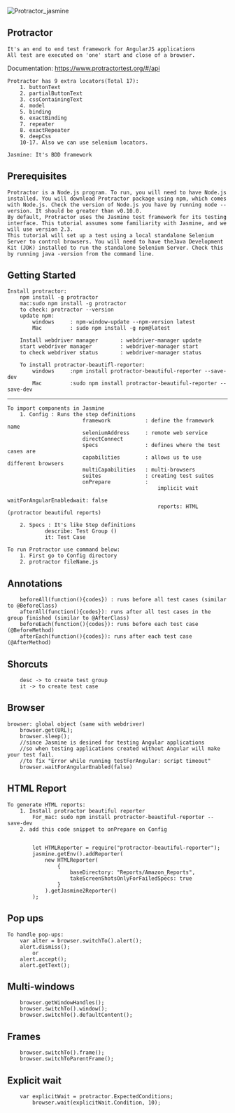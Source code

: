 ![Protractor_jasmine]("jasmine_protractor.jpg")

Protractor
-------------------------------
    It's an end to end test framework for AngularJS applications
    All test are executed on 'one' start and close of a browser.

Documentation: https://www.protractortest.org/#/api

    Protractor has 9 extra locators(Total 17):
        1. buttonText
        2. partialButtonText
        3. cssContainingText
        4. model
        5. binding
        6. exactBinding
        7. repeater
        8. exactRepeater
        9. deepCss
        10-17. Also we can use selenium locators.

    Jasmine: It's BDD framework

Prerequisites
---------------------
    Protractor is a Node.js program. To run, you will need to have Node.js installed. You will download Protractor package using npm, which comes with Node.js. Check the version of Node.js you have by running node --version. It should be greater than v0.10.0.
    By default, Protractor uses the Jasmine test framework for its testing interface. This tutorial assumes some familiarity with Jasmine, and we will use version 2.3.
    This tutorial will set up a test using a local standalone Selenium Server to control browsers. You will need to have theJava Development Kit (JDK) installed to run the standalone Selenium Server. Check this by running java -version from the command line.


Getting Started
---------------------------------------

    Install protractor:
        npm install -g protractor
        mac:sudo npm install -g protractor
        to check: protractor --version
        update npm:
            windows     : npm-window-update --npm-version latest
            Mac         : sudo npm install -g npm@latest
        
        Install webdriver manager       : webdriver-manager update
        start webdriver manager         : webdriver-manager start
        to check webdriver status       : webdriver-manager status
        
        To install protractor-beautifl-reporter:
            windows     :npm install protractor-beautiful-reporter --save-dev
            Mac         :sudo npm install protractor-beautiful-reporter --save-dev

---------------------------------------

    To import components in Jasmine
        1. Config : Runs the step definitions
                            framework           : define the framework name
                            seleniumAddress     : remote web service
                            directConnect
                            specs               : defines where the test cases are
                            capabilities        : allows us to use different browsers
                            multiCapabilities   : multi-browsers
                            suites              : creating test suites
                            onPrepare           :
                                                    implicit wait
                                                    waitForAngularEnabledwait: false
                                                    reports: HTML (protractor beautiful reports)

        2. Specs : It's like Step definitions
                describe: Test Group ()
                it: Test Case

    To run Protractor use command below:
        1. First go to Config directory
        2. protractor fileName.js

Annotations
---------------------------------------
        beforeAll(function(){codes}) : runs before all test cases (similar to @BeforeClass)
        afterAll(function(){codes}): runs after all test cases in the group finished (similar to @AfterClass)
        beforeEach(function(){codes}): runs before each test case (@BeforeMethod)
        afterEach(function(){codes}): runs after each test case (@AfterMethod)

Shorcuts
---------------------------------------

        desc -> to create test group
        it -> to create test case

Browser
---------------------------------------

    browser: global object (same with webdriver)
        browser.get(URL);
        browser.sleep();
        //since Jasmine is desined for testing Angular applications 
        //so when testing applications created without Angular will make your test fail.
        //to fix "Error while running testForAngular: script timeout"
        browser.waitForAngularEnabled(false)

HTML Report
---------------------------------------

    To generate HTML reports:
        1. Install protractor beautiful reporter
            For_mac: sudo npm install protractor-beautiful-reporter --save-dev
        2. add this code snippet to onPrepare on Config


            let HTMLReporter = require("protractor-beautiful-reporter");
            jasmine.getEnv().addReporter( 
                new HTMLReporter(  
                    {
                        baseDirectory: "Reports/Amazon_Reports",
                        takeScreenShotsOnlyForFailedSpecs: true
                    }
                ).getJasmine2Reporter()
            );

Pop ups
-----------------------------------------------

    To handle pop-ups:
        var alter = browser.switchTo().alert();
        alert.dismiss();
            or
        alert.accept();
        alert.getText();

Multi-windows
------------------------------------------

        browser.getWindowHandles();
        browser.switchTo().window();
        browser.switchTo().defaultContent();

Frames
------------------------------------------------

        browser.switchTo().frame();
        browser.switchToParentFrame();

Explicit wait
------------------------------------------

        var explicitWait = protractor.ExpectedConditions;
            browser.wait(explicitWait.Condition, 10);





